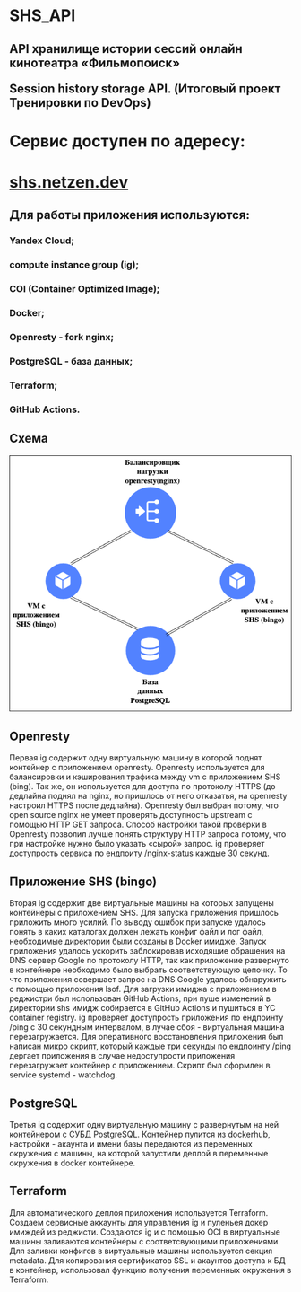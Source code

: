 # SHS_API
## API хранилище истории сессий онлайн кинотеатра «Фильмопоиск» <P>Session history storage API.  (Итоговый проект Тренировки по DevOps)

# Сервис доступен по адересу:
# [shs.netzen.dev](http://shs.netzen.dev)

## Для работы приложения используются:
### Yandex Cloud;
### compute instance group (ig);
### COI (Container Optimized Image);
### Docker;
### Openresty - fork nginx;
### PostgreSQL - база данных;
### Terraform;
### GitHub Actions.

## Схема

![sheme_shs](shs.jpg)

## Openresty

Первая ig содержит одну виртуальную машину в которой поднят контейнер с приложением openresty. Openresty используется для балансировки и кэширования трафика между vm с приложением SHS (bing). Так же, он используется для доступа по протоколу HTTPS (до дедлайна поднял на nginx, но пришлось от него отказатья, на openresty настроил HTTPS после дедлайна). 
Openresty был выбран потому, что open source nginx не умеет проверять доступность upstream с помощью HTTP GET запроса. Способ настройки такой проверки в Openresty позволил лучше понять структуру HTTP запроса потому, что при настройке нужно было указать «сырой» запрос.
ig проверяет доступрость сервиса по ендпоиту /nginx-status каждые 30 секунд.

## Приложение SHS (bingo)

Вторая ig содержит две виртуальные машины на которых запущены контейнеры с приложением SHS.
Для запуска приложения пришлось приложить много усилий. По выводу ошибок при запуске удалось понять в каких каталогах должен лежать конфиг файл и лог файл, необходимые директории были созданы в Docker имидже. Запуск приложения удалось ускорить заблокировав исходящие обрашения на DNS сервер Google по протоколу HTTP, так как приложение развернуто в контейнере необходимо было выбрать соответствующую цепочку. То что приложения совершает запрос на DNS Google удалось обнаружить с помощью приложения lsof.
Для загрузки имиджа с приложением в реджистри был использован GitHub Actions, при пуше изменений в директории shs имидж собирается в GitHub Actions и пушиться в YC container registry.
ig проверяет доступрость приложения по ендпоинту /ping с 30 секундным интервалом, в лучае сбоя - виртуальная машина перезагружается.
Для оперативного восстановления приложения был написан микро скрипт, который каждые три секунды по ендпоинту /ping дергает приложения в случае недоступрости приложения перезагружает контейнер с приложением. Скрипт был оформлен в service systemd - watchdog.

## PostgreSQL

Третья ig содержит одну виртуальную машину с развернутым на ней контейнером с СУБД PostgreSQL. 
Контейнер пулится из dockerhub, настройки - акаунта и имени базы передаются из переменных окружения с машины, на которой запустили деплой в переменные окружения в docker контейнере. 

## Terraform

Для автоматического деплоя приложения используется Terraform.
Создаем сервисные аккаунты для управления ig и пуленьея докер имиждей из реджисти.
Создаются ig и с помощью OCI в виртуальные машины заливаются контейнеры с соответсвующими приложениями.
Для заливки конфигов в виртуальные машины используется секция metadata.
Для копирования сертификатов SSL и акаунтов доступа к БД в контейнер, использовал функцию получения переменных окружения в Terraform.